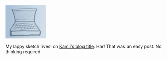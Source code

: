<!--
.. title: Lappy sketch lives!
.. slug: lappy-sketch-lives
.. date: 2008-02-05 13:13:02-06:00
.. tags: drawing,refried
-->


![Lappy](/files/2008/02/lappy.jpg)

My lappy sketch lives! on [Kamil's blog
title](http://blog.kamil.dworakowski.name/). Har! That was an easy post.
No thinking required.
